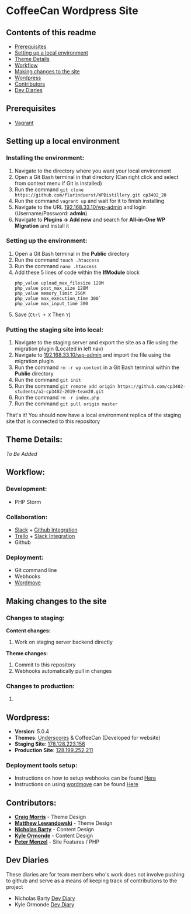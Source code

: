 # CoffeeCan Wordpress Site

## Contents of this readme
- [Prerequisites](#prerequisites)
- [Setting up a local environment](#setting-up-a-local-environment)
- [Theme Details](#theme-details)
- [Workflow](#workflow)
- [Making changes to the site](#making-changes-to-the-site)
- [Wordpress](#wordpress)
- [Contributors](#contributors)
- [Dev Diaries](#dev-diaries)

## Prerequisites
- [Vagrant](https://www.vagrantup.com/)

## Setting up a local environment

### Installing the environment:
1) Navigate to the directory where you want your local environment
2) Open a Git Bash terminal in that directory (Can right click and select from context menu if Git is installed)
3) Run the command `git clone https://github.com/flurinduerst/WPDistillery.git cp3402_20`
4) Run the command `vagrant up` and wait for it to finish installing
5) Navigate to the URL [192.168.33.10/wp-admin]() and login (Username/Password: **admin**)
6) Navigate to **Plugins -> Add new** and search for **All-in-One WP Migration** and install it

### Setting up the environment:
1) Open a Git Bash terminal in the **Public** directory
2) Run the command `touch .htaccess`
3) Run the command `nano .htaccess`
4) Add these 5 lines of code within the **IfModule** block
    ````
    php_value upload_max_filesize 128M
    php_value post_max_size 128M
    php_value memory_limit 256M
    php_value max_execution_time 300`
    php_value max_input_time 300
    ````
5) Save (`Ctrl + X` Then `Y`) 

### Putting the staging site into local:
1) Navigate to the staging server and export the site as a file using the migration plugin (Located in left nav)
2) Navigate to [192.168.33.10/wp-admin]() and import the file using the migration plugin
3) Run the command `rm -r wp-content` in a Git Bash terminal within the **Public** directory
4) Run the command `git init`
5) Run the command `git remote add origin https://github.com/cp3402-students/a2-cp3402-2019-team20.git`
6) Run the command `rm -r index.php`
7) Run the command `git pull origin master`

That's it! You should now have a local environment replica of the staging site that is connected to this repository

## Theme Details:
_To Be Added_

## Workflow:

### Development:
- PHP Storm

### Collaboration:
- [Slack](https://slack.com/intl/en-au/) + [Github Integration](https://slack.github.com/)
- [Trello](https://trello.com/b/7vry2Xm0/team-20-cp3402-a2) + [Slack Integration](https://trello.com/en-AU/platforms/slack)
- Github

### Deployment:
- Git command line
- Webhooks
- [Wordmove](https://github.com/welaika/wordmove)

## Making changes to the site

### Changes to staging:
**Content changes:**
1) Work on staging server backend directly

**Theme changes:**
1) Commit to this repository
2) Webhooks automatically pull in changes

### Changes to production:
1)

## Wordpress:
- **Version**: 5.0.4
- **Themes**: [Underscores](http://underscores.me/) & CoffeeCan (Developed for website)
- **Staging Site**: [178.128.223.156](http://178.128.223.156/)
- **Production Site**: [128.199.252.211](https://128.199.252.211/)

### Deployment tools setup:
- Instructions on how to setup webhooks can be found [Here](https://github.com/cp3402-students/a2-cp3402-2019-team20/blob/master/webhook-instructions.txt)
- Instructions on using [wordmove](https://wptools.it/wordmove) can be found [Here](https://github.com/cp3402-students/a2-cp3402-2019-team20/blob/master/wordmove-instructions.txt)

## Contributors:
- **[Craig Morris](https://github.com/CraigMorris1986)** - Theme Design
- **[Matthew Lewandowski](https://github.com/matthew-lewandowski)** - Theme Design
- **[Nicholas Barty](https://github.com/nickbarty)** - Content Design
- **[Kyle Ormonde](https://github.com/kyleormonde)** - Content Design
- **[Peter Menzel](https://github.com/PeterMenzel)** - Site Features / PHP

## Dev Diaries
These diaries are for team members who's work does not involve pushing to github and serve as a means of keeping track of contributions to the project
- Nicholas Barty [Dev Diary](https://github.com/cp3402-students/a2-cp3402-2019-team20/blob/master/NicholasBartyDevDiary.txt)
- Kyle Ormonde [Dev Diary](https://github.com/cp3402-students/a2-cp3402-2019-team20/blob/master/KyleOrmondeDevDiary.txt)
